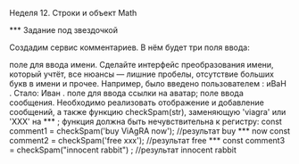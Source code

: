 Неделя 12. Строки и объект Math

*** Задание под звездочкой

Создадим сервис комментариев. В нём будет три поля ввода:

поле для ввода имени. Сделайте интерфейс преобразования имени, который учтёт, все нюансы — лишние пробелы, отсутствие больших букв в имени и прочее. Например, было введено пользователем : иВаН . Стало: Иван .
поле для ввода ссылки на аватар;
поле ввода сообщения. Необходимо реализовать отображение и добавление сообщений, а также функцию checkSpam(str), заменяющую 'viagra' или 'XXX' на *** ;
функция должна быть нечувствительна к регистру:
const comment1 = checkSpam('buy ViAgRA now'); //результат buy *** now
const comment2 = checkSpam('free xxx'); //результат free ***
const comment3 = checkSpam("innocent rabbit") ; //результат innocent rabbit
